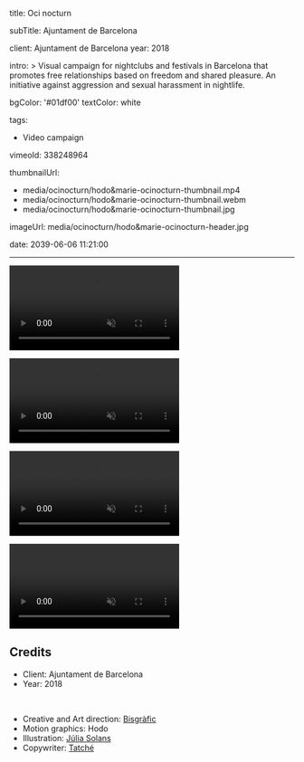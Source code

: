 title: Oci nocturn

subTitle: Ajuntament de Barcelona

client: Ajuntament de Barcelona
year: 2018

intro: >
  Visual campaign for nightclubs and festivals in Barcelona that promotes free relationships based on freedom and shared pleasure. An initiative against aggression and sexual harassment in nightlife.

bgColor: '#01df00'
textColor: white

tags:
  - Video campaign

vimeoId: 338248964

thumbnailUrl:
  - media/ocinocturn/hodo&marie-ocinocturn-thumbnail.mp4
  - media/ocinocturn/hodo&marie-ocinocturn-thumbnail.webm
  - media/ocinocturn/hodo&marie-ocinocturn-thumbnail.jpg

imageUrl: media/ocinocturn/hodo&marie-ocinocturn-header.jpg

date: 2039-06-06 11:21:00



---

<!-- This is a 1x VIDEO gallery -->
<!-- Always add a linebreak between images -->
<!-- It needs two images between paragraph tags -->
<div class="gallery gallery-video gallery-1">

<p>
	<video playsinline="playsinline" muted>
			<source src="/media/ocinocturn/hodo&marie-ocinocturn-1.mp4" type="video/mp4">
			<source src="/media/ocinocturn/hodo&marie-ocinocturn-1.webm" type="video/webm">
	</video>
</p>


</div>


<!-- This is a 1x VIDEO gallery -->
<!-- Always add a linebreak between images -->
<!-- It needs two images between paragraph tags -->
<div class="gallery gallery-video gallery-1">

<p>
	<video playsinline="playsinline" muted>
			<source src="/media/ocinocturn/hodo&marie-ocinocturn-2.mp4" type="video/mp4">
			<source src="/media/ocinocturn/hodo&marie-ocinocturn-2.webm" type="video/webm">
	</video>
</p>


</div>


<!-- This is a 1x VIDEO gallery -->
<!-- Always add a linebreak between images -->
<!-- It needs two images between paragraph tags -->
<div class="gallery gallery-video gallery-1">

<p>
	<video playsinline="playsinline" muted>
			<source src="/media/ocinocturn/hodo&marie-ocinocturn-3.mp4" type="video/mp4">
			<source src="/media/ocinocturn/hodo&marie-ocinocturn-3.webm" type="video/webm">
	</video>
</p>


</div>


<!-- This is a 1x VIDEO gallery -->
<!-- Always add a linebreak between images -->
<!-- It needs two images between paragraph tags -->
<div class="gallery gallery-video gallery-1">

<p>
	<video playsinline="playsinline" muted>
			<source src="/media/ocinocturn/hodo&marie-ocinocturn-4.mp4" type="video/mp4">
			<source src="/media/ocinocturn/hodo&marie-ocinocturn-4.webm" type="video/webm">
	</video>
</p>


</div>




<!-- Sample credits secion -->

## Credits

* Client: Ajuntament de Barcelona
* Year: 2018  
  
<br>

* Creative and Art direction: <a href="https://www.bisgrafic.com/projecte/no-callem-global/" target="_blank">Bisgràfic</a>
* Motion graphics: Hodo
* Illustration: <a href="http://www.juliasolans.com/no-callem-bcnantimasclista/" target="_blank">Júlia Solans</a>
* Copywriter: <a href="http://tatche.net/" target="_blank">Tatché</a> 